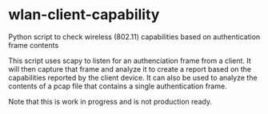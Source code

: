 # wlan-client-capability
Python script to check wireless (802.11) capabilities based on authentication frame contents

This script uses scapy to listen for an authenciation frame from a client. It will then capture that frame and analyze it to create a report based on the capabilities reported by the client device. It can also be used to analyze the contents of a pcap file that contains a single authentication frame.

Note that this is work in progress and is not production ready.

